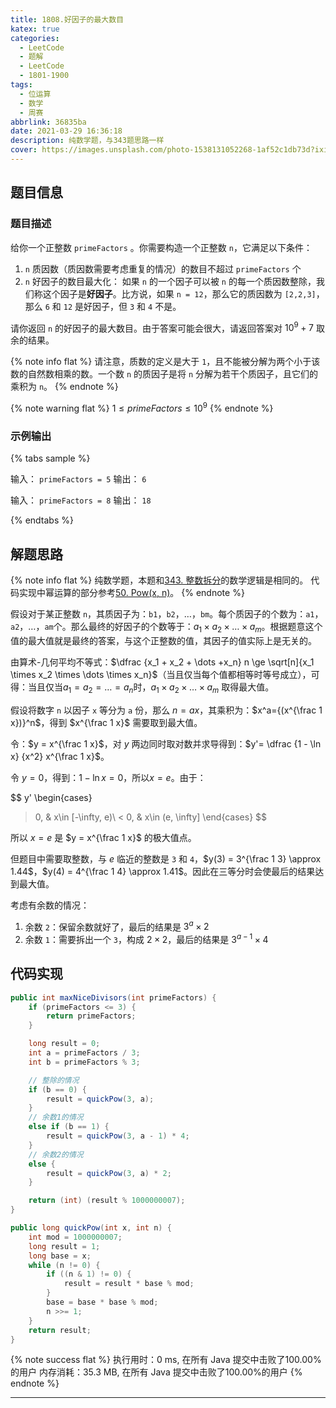 ```yaml
---
title: 1808.好因子的最大数目
katex: true
categories:
  - LeetCode
  - 题解
  - LeetCode
  - 1801-1900
tags:
  - 位运算
  - 数学
  - 周赛
abbrlink: 36835ba
date: 2021-03-29 16:36:18
description: 纯数学题，与343题思路一样
cover: https://images.unsplash.com/photo-1538131052268-1af52c1db73d?ixid=MXwxMjA3fDB8MHx0b3BpYy1mZWVkfDE0fGJvOGpRS1RhRTBZfHxlbnwwfHx8&ixlib=rb-1.2.1&auto=format&fit=crop&w=500&q=60
---
```


## 题目信息

### 题目描述

给你一个正整数 `primeFactors` 。你需要构造一个正整数 `n`，它满足以下条件：

1. `n` 质因数（质因数需要考虑重复的情况）的数目不超过 `primeFactors` 个
2. `n` 好因子的数目最大化： 如果 `n` 的一个因子可以被 `n` 的每一个质因数整除，我们称这个因子是**好因子**。比方说，如果 `n = 12`，那么它的质因数为 `[2,2,3]`，那么 `6` 和 `12` 是好因子，但 `3` 和 `4` 不是。

请你返回 `n` 的好因子的最大数目。由于答案可能会很大，请返回答案对 $10^9 + 7$ 取余的结果。

{% note info flat %}
请注意，质数的定义是大于 `1`，且不能被分解为两个小于该数的自然数相乘的数。一个数 `n` 的质因子是将 `n` 分解为若干个质因子，且它们的乘积为 `n`。
{% endnote %}

{% note warning flat %}
$1 \le primeFactors \le 10^9$
{% endnote %}

### 示例输出

{% tabs sample %}
<!-- tab 示例输出1 -->
输入： `primeFactors = 5`
输出： `6`
<!-- endtab -->

<!-- tab 示例输出2 -->
输入： `primeFactors = 8`
输出： `18`
<!-- endtab -->
{% endtabs %}

## 解题思路

{% note info flat %}
纯数学题，本题和[343. 整数拆分](https://leetcode-cn.com/problems/integer-break/)的数学逻辑是相同的。
代码实现中幂运算的部分参考[50. Pow(x, n)](https://leetcode-cn.com/problems/powx-n/)。
{% endnote %}

假设对于某正整数 `n`，其质因子为：`b1`，`b2`，$\dots$，`bm`。每个质因子的个数为：`a1`，`a2`，$\dots$，`am`个。那么最终的好因子的个数等于：$a_1\times a_2\times \dots \times a_m$。根据题意这个值的最大值就是最终的答案，与这个正整数的值，其因子的值实际上是无关的。

由算术-几何平均不等式：$\dfrac {x_1 + x_2 + \dots +x_n} n \ge \sqrt[n]{x_1 \times x_2 \times \dots \times x_n}$（当且仅当每个值都相等时等号成立），可得：当且仅当$a_1=a_2=\dots=a_n$时，$a_1\times a_2\times \dots \times a_m$ 取得最大值。

假设将数字 `n` 以因子 `x` 等分为 `a` 份，那么 $n = ax$，其乘积为：$x^a={(x^{\frac 1 x})}^n$，得到 $x^{\frac 1 x}$ 需要取到最大值。

令：$y = x^{\frac 1 x}$，对 $y$ 两边同时取对数并求导得到：$y'= \dfrac {1 - \ln x} {x^2} x^{\frac 1 x}$。

令 $y = 0$，得到：$1 - \ln x = 0$，所以$x = e$。由于：

$$
y'
\begin{cases}
> 0, & x\in [-\infty, e)\\
< 0, & x\in (e, \infty]
\end{cases}
$$

所以 $x=e$ 是 $y = x^{\frac 1 x}$ 的极大值点。

但题目中需要取整数，与 $e$ 临近的整数是 `3` 和 `4`，$y(3) = 3^{\frac 1 3} \approx 1.44$，$y(4) = 4^{\frac 1 4} \approx 1.41$。因此在三等分时会使最后的结果达到最大值。

考虑有余数的情况：
1. 余数 `2`：保留余数就好了，最后的结果是 $3^a \times 2$
2. 余数 `1`：需要拆出一个 `3`，构成 $2 \times 2$，最后的结果是 $3^{a - 1} \times 4$

## 代码实现

```java
public int maxNiceDivisors(int primeFactors) {
    if (primeFactors <= 3) {
        return primeFactors;
    }

    long result = 0;
    int a = primeFactors / 3;
    int b = primeFactors % 3;

    // 整除的情况
    if (b == 0) {
        result = quickPow(3, a);
    }
    // 余数1的情况
    else if (b == 1) {
        result = quickPow(3, a - 1) * 4;
    }
    // 余数2的情况
    else {
        result = quickPow(3, a) * 2;
    }

    return (int) (result % 1000000007);
}

public long quickPow(int x, int n) {
    int mod = 1000000007;
    long result = 1;
    long base = x;
    while (n != 0) {
        if ((n & 1) != 0) {
            result = result * base % mod;
        }
        base = base * base % mod;
        n >>= 1;
    }
    return result;
}
```

{% note success flat %}
执行用时：0 ms, 在所有 Java 提交中击败了100.00%的用户
内存消耗：35.3 MB, 在所有 Java 提交中击败了100.00%的用户
{% endnote %}

---
